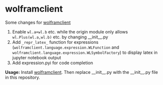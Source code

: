 # wolframclient
Some changes for [wolframclient](https://github.com/WolframResearch/WolframClientForPython)

1. Enable `wl.a+wl.b` etc. while the origin module only allows `wl.Plus(wl.a,wl.b)` etc. by changing \_\_init\_\_.py
2. Add `_repr_latex_` function for expressions (`wolframclient.language.expression.WLFunction` and `wolframclient.language.expression.WLSymbolFactory`) to display latex in jupyter notebook output
3. Add expression.pyi for code completion

**Usage:**
Install [wolframclient](https://github.com/WolframResearch/WolframClientForPython).
Then replace \_\_init\_\_.py with the \_\_init\_\_.py file in this repository.
